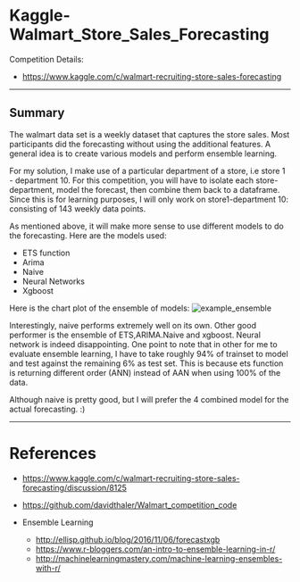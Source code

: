 # Kaggle-Walmart_Store_Sales_Forecasting

Competition Details:
* https://www.kaggle.com/c/walmart-recruiting-store-sales-forecasting


---

## Summary
The walmart data set is a weekly dataset that captures the store sales. Most participants did the forecasting without using the additional features. A general idea is to create various models and perform ensemble learning. 

For my solution, I make use of a particular department of a store, i.e store 1 - department 10. For this competition, you will have to isolate each store-department, model the forecast, then combine them back to a dataframe. Since this is for learning purposes, I will only work on store1-department 10: consisting of 143 weekly data points. 

As mentioned above, it will make more sense to use different models to do the forecasting. Here are the models used: 

* ETS function 
* Arima 
* Naive 
* Neural Networks
* Xgboost 

Here is the chart plot of the ensemble of models: 
![example_ensemble](https://cloud.githubusercontent.com/assets/22788747/25085263/cebe3016-2393-11e7-80bf-c5482a41687c.png)

Interestingly, naive performs extremely well on its own. Other good performer is the ensemble of ETS,ARIMA.Naive and xgboost. Neural network is indeed disappointing. One point to note that in other for me to evaluate ensemble learning, I have to take roughly 94% of trainset to model and test against the remaining 6% as test set. This is because ets function is returning different order (ANN) instead of AAN when using 100% of the data.  

Although naive is pretty good, but I will prefer the 4 combined model for the actual forecasting. :) 


---

# References 

* https://www.kaggle.com/c/walmart-recruiting-store-sales-forecasting/discussion/8125

* https://github.com/davidthaler/Walmart_competition_code

* Ensemble Learning
  + http://ellisp.github.io/blog/2016/11/06/forecastxgb
  + https://www.r-bloggers.com/an-intro-to-ensemble-learning-in-r/
  + http://machinelearningmastery.com/machine-learning-ensembles-with-r/
